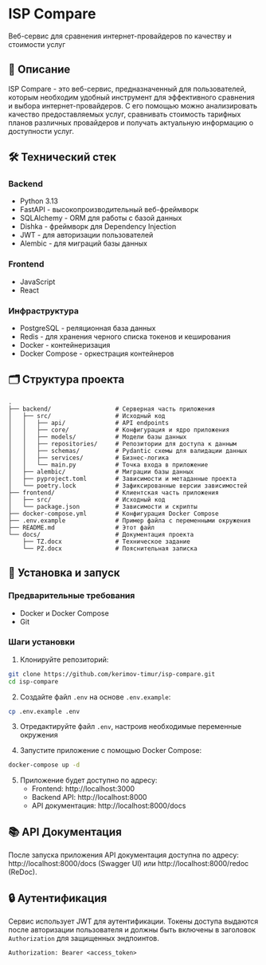 # ISP Compare

Веб-сервис для сравнения интернет-провайдеров по качеству и стоимости услуг

## 📝 Описание

ISP Compare - это веб-сервис, предназначенный для пользователей, которым необходим удобный инструмент для эффективного сравнения и выбора интернет-провайдеров. С его помощью можно анализировать качество предоставляемых услуг, сравнивать стоимость тарифных планов различных провайдеров и получать актуальную информацию о доступности услуг.

## 🛠️ Технический стек

### Backend
- Python 3.13
- FastAPI - высокопроизводительный веб-фреймворк
- SQLAlchemy - ORM для работы с базой данных
- Dishka - фреймворк для Dependency Injection
- JWT - для авторизации пользователей
- Alembic - для миграций базы данных

### Frontend
- JavaScript
- React

### Инфраструктура
- PostgreSQL - реляционная база данных
- Redis - для хранения черного списка токенов и кеширования
- Docker - контейнеризация
- Docker Compose - оркестрация контейнеров

## 🗂️ Структура проекта

```
.
├── backend/                  # Серверная часть приложения
│   ├── src/                  # Исходный код
│   │   ├── api/              # API endpoints
│   │   ├── core/             # Конфигурация и ядро приложения
│   │   ├── models/           # Модели базы данных
│   │   ├── repositories/     # Репозитории для доступа к данным
│   │   ├── schemas/          # Pydantic схемы для валидации данных
│   │   ├── services/         # Бизнес-логика
│   │   └── main.py           # Точка входа в приложение
│   ├── alembic/              # Миграции базы данных
│   ├── pyproject.toml        # Зависимости и метаданные проекта
│   └── poetry.lock           # Зафиксированные версии зависимостей
├── frontend/                 # Клиентская часть приложения
│   ├── src/                  # Исходный код
│   └── package.json          # Зависимости и скрипты
├── docker-compose.yml        # Конфигурация Docker Compose
├── .env.example              # Пример файла с переменными окружения
├── README.md                 # Этот файл
└── docs/                     # Документация проекта
    ├── TZ.docx               # Техническое задание
    └── PZ.docx               # Пояснительная записка
```

## 🚀 Установка и запуск

### Предварительные требования
- Docker и Docker Compose
- Git

### Шаги установки

1. Клонируйте репозиторий:
```bash
git clone https://github.com/kerimov-timur/isp-compare.git
cd isp-compare
```

2. Создайте файл `.env` на основе `.env.example`:
```bash
cp .env.example .env
```

3. Отредактируйте файл `.env`, настроив необходимые переменные окружения

4. Запустите приложение с помощью Docker Compose:
```bash
docker-compose up -d
```

5. Приложение будет доступно по адресу:
   - Frontend: http://localhost:3000
   - Backend API: http://localhost:8000
   - API документация: http://localhost:8000/docs

## 📚 API Документация

После запуска приложения API документация доступна по адресу: http://localhost:8000/docs (Swagger UI) или http://localhost:8000/redoc (ReDoc).

## 🔒 Аутентификация

Сервис использует JWT для аутентификации. Токены доступа выдаются после авторизации пользователя и должны быть включены в заголовок `Authorization` для защищенных эндпоинтов.

```
Authorization: Bearer <access_token>
```
